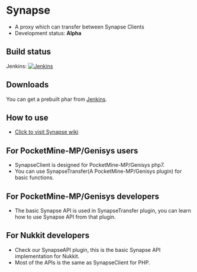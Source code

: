 # Synapse
* A proxy which can transfer between Synapse Clients
* Development status: **Alpha**

## Build status
Jenkins: [![Jenkins](https://img.shields.io/jenkins/s/http/jenkins.mcper.cn/Synapse.svg)](https://jenkins.mcper.cn/job/Synapse/) 

## Downloads
You can get a prebuilt phar from [Jenkins](https://jenkins.mcper.cn/job/Synapse/).

## How to use
* [Click to visit Synapse wiki](https://github.com/iTXTech/Synapse/wiki)

## For PocketMine-MP/Genisys users
* SynapseClient is designed for PocketMine-MP/Genisys php7.
* You can use SynapseTransfer(A PocketMine-MP/Genisys plugin) for basic functions.

## For PocketMine-MP/Genisys developers
* The basic Synapse API is used in SynapseTransfer plugin, you can learn how to use Synapse API from that plugin.

## For Nukkit developers
* Check our SynapseAPI plugin, this is the basic Synapse API implementation for Nukkit.
* Most of the APIs is the same as SynapseClient for PHP.
